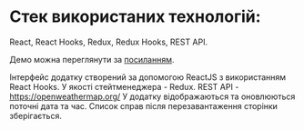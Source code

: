 # Стек використаних технологій:
React, React Hooks, Redux, Redux Hooks, REST API.

Демо можна переглянути за [посиланням](https://goncharenko-au.github.io/todo/).


Інтерфейс додатку створений за допомогою ReactJS з використанням React Hooks. 
У якості стейтменеджера - Redux.
REST API - https://openweathermap.org/
У додатку відображаються та оновлюються поточні дата та час. 
Список справ після перезавантаження сторінки зберігається.
